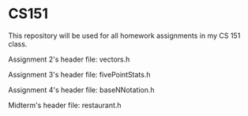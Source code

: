 # CS151
This repository will be used for all homework assignments in my CS 151 class.

Assignment 2's header file: vectors.h

Assignment 3's header file: fivePointStats.h

Assignment 4's header file: baseNNotation.h

Midterm's header file: restaurant.h
